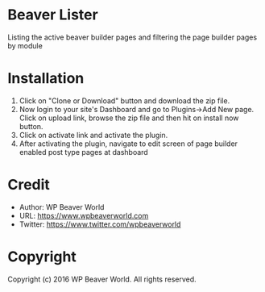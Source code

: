 # Beaver Lister
Listing the active beaver builder pages and filtering the page builder pages by module

# Installation

1. Click on "Clone or Download" button and download the zip file.
2. Now login to your site's Dashboard and go to Plugins->Add New page. Click on upload link, browse the zip file and then hit on install now button.
3. Click on activate link and activate the plugin.
4. After activating the plugin, navigate to edit screen of page builder enabled post type pages at dashboard

# Credit

* Author: WP Beaver World
* URL: https://www.wpbeaverworld.com
* Twitter: https://www.twitter.com/wpbeaverworld

# Copyright

Copyright (c) 2016 WP Beaver World. All rights reserved.
